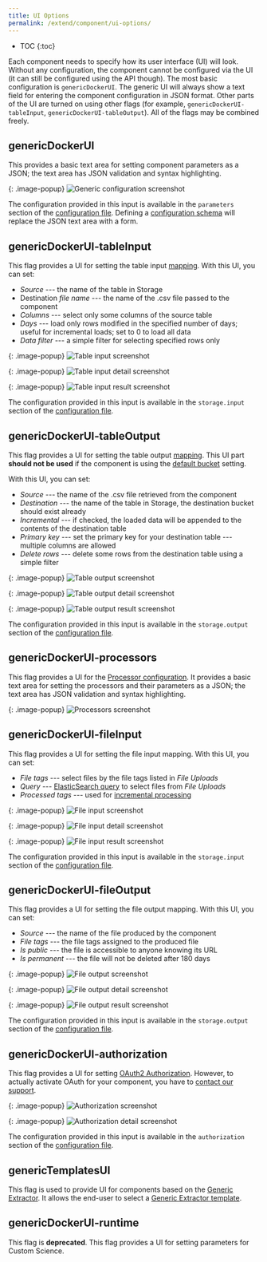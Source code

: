 ```yaml
---
title: UI Options
permalink: /extend/component/ui-options/
---
```


* TOC
{:toc}

Each component needs to specify how its user interface (UI) will look. Without any configuration, the component cannot
be configured via the UI (it can still be configured using the API though). The most basic configuration
is `genericDockerUI`. The generic UI will always show a text field for entering the
component configuration in JSON format. Other parts of the UI are turned on using other flags
(for example, `genericDockerUI-tableInput`, `genericDockerUI-tableOutput`). All of the flags may be combined freely.

## genericDockerUI
This provides a basic text area for setting component parameters as a JSON; the text area has
JSON validation and syntax highlighting.

{: .image-popup}
![Generic configuration screenshot](/extend/component/ui-options/configuration.png)

The configuration provided in this input is available in the `parameters` section of the
[configuration file](/extend/common-interface/config-file/#configuration-file-structure).
Defining a [configuration schema](/extend/component/ui-options/configuration-schema/) will replace the JSON text area with a form.

## genericDockerUI-tableInput
This flag provides a UI for setting the table input [mapping](https://help.keboola.com/manipulation/transformations/mappings/).
With this UI, you can set:

- *Source* --- the name of the table in Storage
- Destination *file name* --- the name of the .csv file passed to the component
- *Columns* --- select only some columns of the source table
- *Days* --- load only rows modified in the specified number of days; useful for incremental loads; set to 0 to load all data
- *Data filter* --- a simple filter for selecting specified rows only

{: .image-popup}
![Table input screenshot](/extend/component/ui-options/table-input-0.png)

{: .image-popup}
![Table input detail screenshot](/extend/component/ui-options/table-input-1.png)

{: .image-popup}
![Table input result screenshot](/extend/component/ui-options/table-input-2.png)

The configuration provided in this input is available in the `storage.input` section of the
[configuration file](/extend/common-interface/config-file/#configuration-file-structure).

## genericDockerUI-tableOutput
This flag provides a UI for setting the table output [mapping](https://help.keboola.com/manipulation/transformations/mappings/). This UI part **should not be used**
if the component is using the [default bucket](/extend/common-interface/folders/#default-bucket) setting.

With this UI, you can set:

- *Source* --- the name of the .csv file retrieved from the component
- *Destination* --- the name of the table in Storage, the destination bucket should exist already
- *Incremental* --- if checked, the loaded data will be appended to the contents of the destination table
- *Primary key* --- set the primary key for your destination table --- multiple columns are allowed
- *Delete rows* --- delete some rows from the destination table using a simple filter

{: .image-popup}
![Table output screenshot](/extend/component/ui-options/table-output-0.png)

{: .image-popup}
![Table output detail screenshot](/extend/component/ui-options/table-output-1.png)

{: .image-popup}
![Table output result screenshot](/extend/component/ui-options/table-output-2.png)

The configuration provided in this input is available in the `storage.output` section of the
[configuration file](/extend/common-interface/config-file/#configuration-file-structure).

## genericDockerUI-processors
This flag provides a UI for the [Processor configuration](/extend/component/processors/).
It provides a basic text area for setting the processors and their parameters as a JSON; the text area has
JSON validation and syntax highlighting.

{: .image-popup}
![Processors screenshot](/extend/component/ui-options/processors.png)

## genericDockerUI-fileInput
This flag provides a UI for setting the file input mapping. With this UI, you can set:

- *File tags* --- select files by the file tags listed in *File Uploads*
- *Query* --- [ElasticSearch query](https://www.elastic.co/guide/en/elasticsearch/reference/current/query-dsl-query-string-query.html#query-string-syntax)
to select files from *File Uploads*
- *Processed tags* --- used for [incremental processing](/extend/common-interface/config-file/#incremental-processing)

{: .image-popup}
![File input screenshot](/extend/component/ui-options/file-input-0.png)

{: .image-popup}
![File input detail screenshot](/extend/component/ui-options/file-input-1.png)

{: .image-popup}
![File input result screenshot](/extend/component/ui-options/file-input-2.png)

The configuration provided in this input is available in the `storage.input` section of the
[configuration file](/extend/common-interface/config-file/#configuration-file-structure).

## genericDockerUI-fileOutput
This flag provides a UI for setting the file output mapping. With this UI, you can set:

- *Source* --- the name of the file produced by the component
- *File tags* --- the file tags assigned to the produced file
- *Is public* --- the file is accessible to anyone knowing its URL
- *Is permanent* --- the file will not be deleted after 180 days

{: .image-popup}
![File output screenshot](/extend/component/ui-options/file-output-0.png)

{: .image-popup}
![File output detail screenshot](/extend/component/ui-options/file-output-1.png)

{: .image-popup}
![File output result screenshot](/extend/component/ui-options/file-output-2.png)

The configuration provided in this input is available in the `storage.output` section of the
[configuration file](/extend/common-interface/config-file/#configuration-file-structure).

## genericDockerUI-authorization
This flag provides a UI for setting [OAuth2 Authorization](/extend/common-interface/oauth/). However, to
actually activate OAuth for your component, you have to [contact our support](mailto:support@keboola.com).

{: .image-popup}
![Authorization screenshot](/extend/component/ui-options/auth-0.png)

{: .image-popup}
![Authorization detail screenshot](/extend/component/ui-options/auth-1.png)

The configuration provided in this input is available in the `authorization` section of the
[configuration file](/extend/common-interface/config-file/#configuration-file-structure).

## genericTemplatesUI
This flag is used to provide UI for components based on the [Generic Extractor](/extend/generic-extractor/). It allows the end-user to select a
[Generic Extractor template](/extend/generic-extractor/publish/).

## genericDockerUI-runtime
This flag is **deprecated**. This flag provides a UI for setting parameters for Custom Science.
